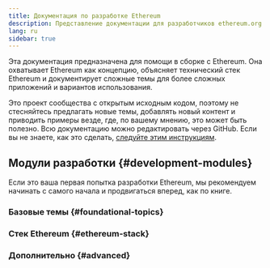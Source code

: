 ```yaml
---
title: Документация по разработке Ethereum
description: Представление документации для разработчиков ethereum.org.
lang: ru
sidebar: true
---
```


Эта документация предназначена для помощи в сборке с Ethereum. Она охватывает Ethereum как концепцию, объясняет технический стек Ethereum и документирует сложные темы для более сложных приложений и вариантов использования.

Это проект сообщества с открытым исходным кодом, поэтому не стесняйтесь предлагать новые темы, добавлять новый контент и приводить примеры везде, где, по вашему мнению, это может быть полезно. Всю документацию можно редактировать через GitHub. Если вы не знаете, как это сделать, [следуйте этим инструкциям](https://github.com/ethereum/ethereum-org-website/blob/dev/docs/contributing/editing-markdown.md).

## Модули разработки {#development-modules}

Если это ваша первая попытка разработки Ethereum, мы рекомендуем начинать с самого начала и продвигаться вперед, как по книге.

### Базовые темы {#foundational-topics}

<DeveloperDocsLinks headerId="foundational-topics" />

### Стек Ethereum {#ethereum-stack}

<DeveloperDocsLinks headerId="ethereum-stack" />

### Дополнительно {#advanced}

<DeveloperDocsLinks headerId="advanced" />
